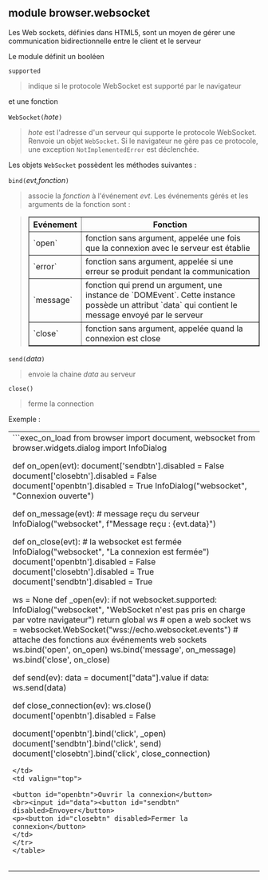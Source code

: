 module **browser.websocket**
----------------------------

Les Web sockets, définies dans HTML5, sont un moyen de gérer une communication
bidirectionnelle entre le client et le serveur

Le module définit un booléen

`supported`
> indique si le protocole WebSocket est supporté par le navigateur

et une fonction

`WebSocket(`_hote_`)`
> _hote_ est l'adresse d'un serveur qui supporte le protocole WebSocket.
> Renvoie un objet `WebSocket`. Si le navigateur ne gère pas ce protocole, une exception
> `NotImplementedError` est déclenchée.


Les objets `WebSocket` possèdent les méthodes suivantes :

`bind(`_evt,fonction_`)`
> associe la _fonction_ à l'événement _evt_. Les événements gérés et les
> arguments de la fonction sont :

<blockquote>
<table border=1 cellpadding=5>
<tr>
<th>Evénement</th>
<th>Fonction</th>
</tr>
<tr>
<td>`open`</td>
<td>fonction sans argument, appelée une fois que la connexion avec le serveur
est établie</td>
</tr>
<tr>
<td>`error`</td>
<td>fonction sans argument, appelée si une erreur se produit pendant la
communication</td>
</tr>
<tr>
<td>`message`</td>
<td>fonction qui prend un argument, une instance de `DOMEvent`. Cette instance
possède un attribut `data` qui contient le message envoyé par le serveur
</td>
</tr>
<tr>
<td>`close`</td>
<td>fonction sans argument, appelée quand la connexion est close</td>
</tr>
</table>
</blockquote>

`send(`_data_`)`
> envoie la chaine _data_ au serveur

`close()`
> ferme la connection

Exemple :
<table>
<tr>
<td>
```exec_on_load
from browser import document, websocket
from browser.widgets.dialog import InfoDialog

def on_open(evt):
    document['sendbtn'].disabled = False
    document['closebtn'].disabled = False
    document['openbtn'].disabled = True
    InfoDialog("websocket", "Connexion ouverte")

def on_message(evt):
    # message reçu du serveur
    InfoDialog("websocket", f"Message reçu : {evt.data}")

def on_close(evt):
    # la websocket est fermée
    InfoDialog("websocket", "La connexion est fermée")
    document['openbtn'].disabled = False
    document['closebtn'].disabled = True
    document['sendbtn'].disabled = True

ws = None
def _open(ev):
    if not websocket.supported:
        InfoDialog("websocket", "WebSocket n'est pas pris en charge par votre navigateur")
        return
    global ws
    # open a web socket
    ws = websocket.WebSocket("wss://echo.websocket.events")
    # attache des fonctions aux événements web sockets
    ws.bind('open', on_open)
    ws.bind('message', on_message)
    ws.bind('close', on_close)

def send(ev):
    data = document["data"].value
    if data:
        ws.send(data)

def close_connection(ev):
    ws.close()
    document['openbtn'].disabled = False

document['openbtn'].bind('click', _open)
document['sendbtn'].bind('click', send)
document['closebtn'].bind('click', close_connection)
```
</td>
<td valign="top">

<button id="openbtn">Ouvrir la connexion</button>
<br><input id="data"><button id="sendbtn" disabled>Envoyer</button>
<p><button id="closebtn" disabled>Fermer la connexion</button>
</td>
</tr>
</table>

